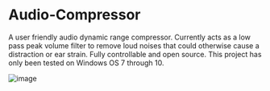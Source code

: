 # Audio-Compressor
A user friendly audio dynamic range compressor. Currently acts as a low pass peak volume filter to remove loud noises that could otherwise cause a distraction or ear strain. Fully controllable and open source. This project has only been tested on Windows OS 7 through 10.

![image](https://github.com/joshglenen/Audio-Compressor/blob/master/Cavfe4.PNG)
    
